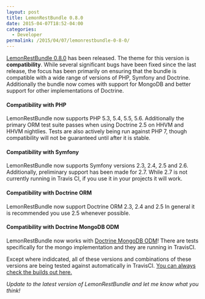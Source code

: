 ```yaml
---
layout: post
title: LemonRestBundle 0.8.0
date: 2015-04-07T18:52-04:00
categories:
  - Developer
permalink: /2015/04/07/lemonrestbundle-0-8-0/
---
```

[LemonRestBundle 0.8.0](http://github.com/stanlemon/rest-bundle) has been released. The theme for this version is **compatibility**. While several significant bugs have been fixed since the last release, the focus has been primarily on ensuring that the bundle is compatible with a wide range of versions of PHP, Symfony and Doctrine. Additionally the bundle now comes with support for MongoDB and better support for other implementations of Doctrine.

  

#### Compatibility with PHP

LemonRestBundle now supports PHP 5.3, 5.4, 5.5, 5.6. Additionally the primary ORM test suite passes when using Doctrine 2.5 on HHVM and HHVM nightlies. Tests are also actively being run against PHP 7, though compatibility will not be guaranteed until after it is stable.

  

#### Compatibility with Symfony

LemonRestBundle now supports Symfony versions 2.3, 2.4, 2.5 and 2.6. Additionally, preliminary support has been made for 2.7. While 2.7 is not currently running in Travis CI, if you use it in your projects it will work.

  

#### Compatibility with Doctrine ORM

LemonRestBundle now support Doctrine ORM 2.3, 2.4 and 2.5 In general it is recommended you use 2.5 whenever possible.

  

#### Compatibility with Doctrine MongoDB ODM

LemonRestBundle now works with [Doctrine MongoDB ODM](http://doctrine-mongodb-odm.readthedocs.org/en/latest/)! There are tests specifically for the mongo implementation and they are running in TravisCI.

  

Except where indidcated, all of these versions and combinations of these versions are being tested against automatically in TravisCI. [You can always check the builds out here.](https://travis-ci.org/stanlemon/rest-bundle)

_Update to the latest version of LemonRestBundle and let me know what you think!_
